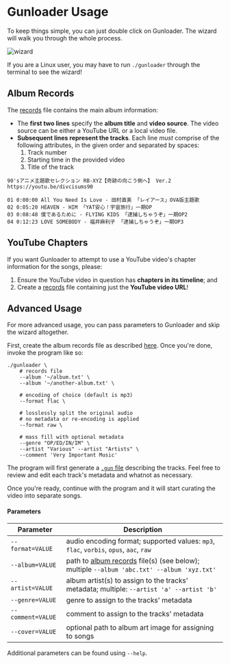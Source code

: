 # Gunloader Usage

To keep things simple, you can just double click on Gunloader. The wizard will walk you through the whole process.

![wizard](https://user-images.githubusercontent.com/10241434/145333289-27e462f6-eb21-4793-853b-1b18b684994e.png)

If you are a Linux user, you may have to run `./gunloader` through the terminal to see the wizard!

## Album Records

The [records](./doc/album.md) file contains the main album information:

- The **first two lines** specify the **album title** and **video source**. The video source can be either a YouTube URL or a local video file.
- **Subsequent lines represent the tracks**. Each line *must* comprise of the following attributes, in the given order and separated by spaces:
  1. Track number
  2. Starting time in the provided video
  3. Title of the track

```
90'sアニメ主題歌セレクション RB-XYZ【奇跡の向こう側へ】 Ver.2
https://youtu.be/divcisums90

01 0:00:00 All You Need Is Love - 田村直美 「レイアース」OVA版主題歌
02 0:05:20 HEAVEN - HIM 「YAT安心！宇宙旅行」一期OP
03 0:08:48 僕であるために - FLYING KIDS 「逮捕しちゃうぞ」一期OP2
04 0:12:23 LOVE SOMEBODY - 福井麻利子 「逮捕しちゃうぞ」一期OP3
```

## YouTube Chapters

If you want Gunloader to attempt to use a YouTube video's chapter information for the songs, please:

1. Ensure the YouTube video in question has **chapters in its timeline**; and
2. Create a [records](./doc/album.md) file containing just the **YouTube video URL**!

## Advanced Usage

For more advanced usage, you can pass parameters to Gunloader and skip the wizard altogether.

First, create the album records file as described [here](#album-records). Once you're done, invoke the program like so:

```shell
./gunloader \
    # records file
    --album '~/album.txt' \
    --album '~/another-album.txt' \

    # encoding of choice (default is mp3)
    --format flac \

    # losslessly split the original audio
    # no metadata or re-encoding is applied
    --format raw \

    # mass fill with optional metadata
    --genre "OP/ED/IN/IM" \
    --artist "Various" --artist "Artists" \
    --comment 'Very Important Music'
```

The program will first generate a [`.gun` file](./doc/compiling.md) describing the tracks. Feel free to review and edit each track's metadata and whatnot as necessary.

Once you're ready, continue with the program and it will start curating the video into separate songs.

#### Parameters

| Parameter         | Description                                                                                                 |
| ----------------- | ----------------------------------------------------------------------------------------------------------- |
| `--format=VALUE`  | audio encoding format; supported values: `mp3`, `flac`, `vorbis`, `opus`, `aac`, `raw`                      |
| `--album=VALUE`   | path to [album records](#album-records) file(s) (see below); multiple `--album 'abc.txt' --album 'xyz.txt'` |
| `--artist=VALUE`  | album artist(s) to assign to the tracks' metadata; multiple: `--artist 'a' --artist 'b'`                    |
| `--genre=VALUE`   | genre to assign to the tracks' metadata                                                                     |
| `--comment=VALUE` | comment to assign to the tracks' metadata                                                                   |
| `--cover=VALUE`   | optional path to album art image for assigning to songs                                                     |

Additional parameters can be found using `--help`.